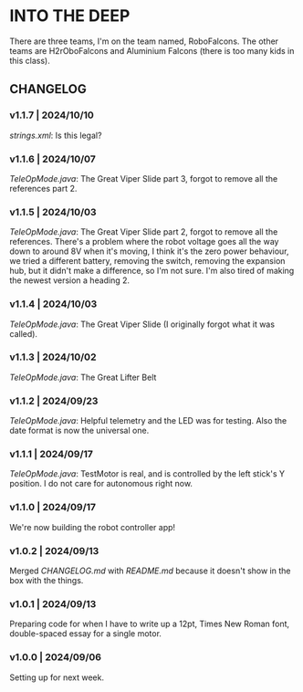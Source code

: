 # INTO THE DEEP

There are three teams, I'm on the team named, RoboFalcons.
The other teams are H2rOboFalcons and Aluminium Falcons (there is too many kids in this class).

## CHANGELOG

### v1.1.7 | 2024/10/10

*strings.xml*: Is this legal?

### v1.1.6 | 2024/10/07

*TeleOpMode.java*: The Great Viper Slide part 3, forgot to remove all the references part 2.

### v1.1.5 | 2024/10/03

*TeleOpMode.java*: The Great Viper Slide part 2, forgot to remove all the references.
There's a problem where the robot voltage goes all the way down to around 8V when it's moving, I think it's the zero power behaviour, we tried a different battery, removing the switch, removing the expansion hub, but it didn't make a difference, so I'm not sure. I'm also tired of making the newest version a heading 2.

### v1.1.4 | 2024/10/03

*TeleOpMode.java*: The Great Viper Slide (I originally forgot what it was called).

### v1.1.3 | 2024/10/02

*TeleOpMode.java*: The Great Lifter Belt

### v1.1.2 | 2024/09/23

*TeleOpMode.java*: Helpful telemetry and the LED was for testing.
Also the date format is now the universal one.

### v1.1.1 | 2024/09/17

*TeleOpMode.java*: TestMotor is real, and is controlled by the left stick's Y position.
I do not care for autonomous right now.

### v1.1.0 | 2024/09/17

We're now building the robot controller app!

### v1.0.2 | 2024/09/13

Merged *CHANGELOG.md* with *README.md* because it doesn't show in the box with the things.

### v1.0.1 | 2024/09/13

Preparing code for when I have to write up a 12pt, Times New Roman font, double-spaced essay for a single motor.

### v1.0.0 | 2024/09/06

Setting up for next week.
